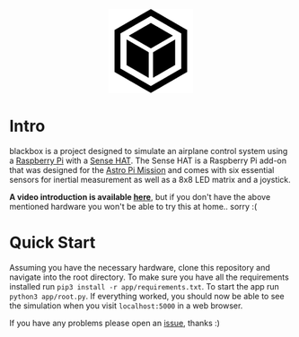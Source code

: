 <p align="center">
  <img width="150" height="150" src="https://github.com/jgphilpott/blackbox/blob/master/app/imgs/icon.png">
</p>

# Intro

blackbox is a project designed to simulate an airplane control system using a [Raspberry Pi](https://www.raspberrypi.org/products/raspberry-pi-4-model-b/) with a [Sense HAT](https://www.raspberrypi.org/products/sense-hat/). The Sense HAT is a Raspberry Pi add-on that was designed for the [Astro Pi Mission](https://astro-pi.org/about/mission/) and comes with six essential sensors for inertial measurement as well as a 8x8 LED matrix and a joystick.

**A video introduction is available [here]()**, but if you don't have the above mentioned hardware you won't be able to try this at home.. sorry :(

# Quick Start

Assuming you have the necessary hardware, clone this repository and navigate into the root directory. To make sure you have all the requirements installed run `pip3 install -r app/requirements.txt`. To start the app run `python3 app/root.py`. If everything worked, you should now be able to see the simulation when you visit `localhost:5000` in a web browser.

If you have any problems please open an [issue](https://github.com/jgphilpott/blackbox/issues), thanks :)
